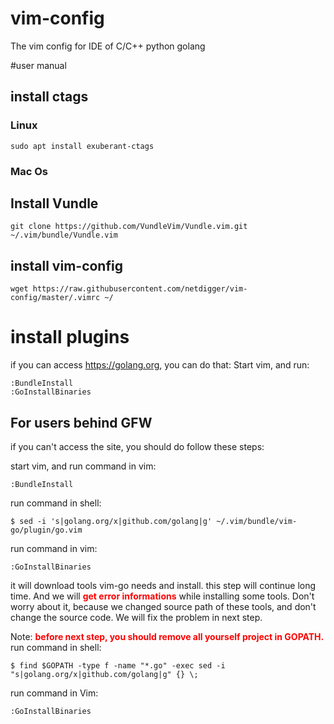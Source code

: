 # vim-config
The vim config for IDE of C/C++ python golang

#user manual

## install ctags
### Linux
    sudo apt install exuberant-ctags
### Mac Os
    
## Install Vundle

    git clone https://github.com/VundleVim/Vundle.vim.git ~/.vim/bundle/Vundle.vim
    
## install vim-config

    wget https://raw.githubusercontent.com/netdigger/vim-config/master/.vimrc ~/

# install plugins
if you can access https://golang.org, you can do that:
Start vim, and run:

    :BundleInstall
    :GoInstallBinaries

## For users behind GFW
if you can't access the site, you should do follow these steps:

start vim, and run command in vim:

    :BundleInstall
    
run command in shell:
    
    $ sed -i 's|golang.org/x|github.com/golang|g' ~/.vim/bundle/vim-go/plugin/go.vim
    
run command in vim:

    :GoInstallBinaries
    
it will download tools vim-go needs and install. this step will continue long time.
And we will <font color=red>**get error informations**</font> while installing some tools. 
Don't worry about it, because we changed source path of these tools, and don't change the source code. 
We will fix the problem in next step. 

Note: <font color=red>**before next step, you should remove all yourself project in GOPATH.**</font>
run command in shell:

    $ find $GOPATH -type f -name "*.go" -exec sed -i "s|golang.org/x|github.com/golang|g" {} \;
    
run command in Vim:

    :GoInstallBinaries
